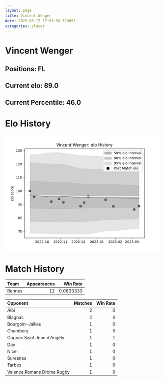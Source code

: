 ```yaml
---  
layout: page  
title: Vincent Wenger  
date: 2023-03-17 17:01:58.320095  
categories: player  
---
```

# Vincent Wenger

## Positions: FL

## Current elo: 89.0

## Current Percentile: 46.0

# Elo History


![elo history](history_VincentWenger.png)
# Match History


| Team   |   Appearances |   Win Rate |
|:-------|--------------:|-----------:|
| Rennes |            12 |  0.0833333 |

| Opponent                   |   Matches |   Win Rate |
|:---------------------------|----------:|-----------:|
| Albi                       |         2 |          0 |
| Blagnac                    |         2 |          0 |
| Bourgoin-Jallieu           |         1 |          0 |
| Chambery                   |         1 |          0 |
| Cognac Saint Jean d'Angély |         1 |          1 |
| Dax                        |         1 |          0 |
| Nice                       |         1 |          0 |
| Suresnes                   |         1 |          0 |
| Tarbes                     |         1 |          0 |
| Valence Romans Drome Rugby |         1 |          0 |